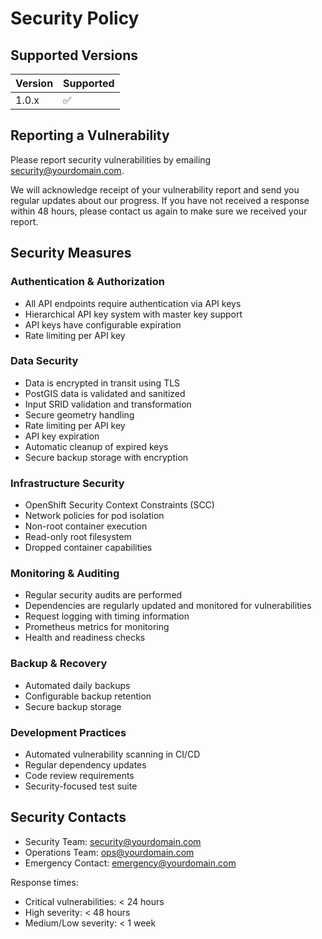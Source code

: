 # Security Policy

## Supported Versions

| Version | Supported          |
| ------- | ------------------ |
| 1.0.x   | :white_check_mark: |

## Reporting a Vulnerability

Please report security vulnerabilities by emailing security@yourdomain.com.

We will acknowledge receipt of your vulnerability report and send you regular updates about our progress.
If you have not received a response within 48 hours, please contact us again to make sure we received your report.

## Security Measures

### Authentication & Authorization
- All API endpoints require authentication via API keys
- Hierarchical API key system with master key support
- API keys have configurable expiration
- Rate limiting per API key

### Data Security
- Data is encrypted in transit using TLS
- PostGIS data is validated and sanitized
- Input SRID validation and transformation
- Secure geometry handling
- Rate limiting per API key
- API key expiration
- Automatic cleanup of expired keys
- Secure backup storage with encryption

### Infrastructure Security
- OpenShift Security Context Constraints (SCC)
- Network policies for pod isolation
- Non-root container execution
- Read-only root filesystem
- Dropped container capabilities

### Monitoring & Auditing
- Regular security audits are performed
- Dependencies are regularly updated and monitored for vulnerabilities
- Request logging with timing information
- Prometheus metrics for monitoring
- Health and readiness checks

### Backup & Recovery
- Automated daily backups
- Configurable backup retention
- Secure backup storage

### Development Practices
- Automated vulnerability scanning in CI/CD
- Regular dependency updates
- Code review requirements
- Security-focused test suite

## Security Contacts

- Security Team: security@yourdomain.com
- Operations Team: ops@yourdomain.com
- Emergency Contact: emergency@yourdomain.com

Response times:
- Critical vulnerabilities: < 24 hours
- High severity: < 48 hours
- Medium/Low severity: < 1 week 